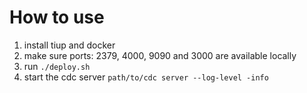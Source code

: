 # How to use

1. install tiup and docker
2. make sure ports: 2379, 4000, 9090 and 3000 are available locally
3. run `./deploy.sh`
4. start the cdc server `path/to/cdc server --log-level -info`
